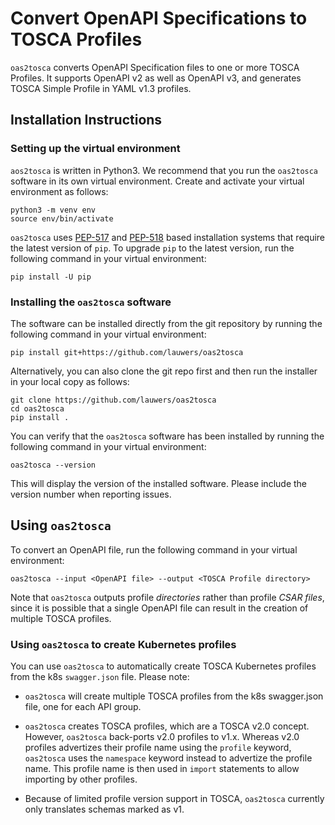 Convert OpenAPI Specifications to TOSCA Profiles
===

``oas2tosca`` converts OpenAPI Specification files to one or more
TOSCA Profiles. It supports OpenAPI v2 as well as OpenAPI v3, and
generates TOSCA Simple Profile in YAML v1.3 profiles.

## Installation Instructions

### Setting up the virtual environment

``aos2tosca`` is written in Python3.  We recommend that you run the
``oas2tosca`` software in its own virtual environment. Create and activate 
your virtual environment as follows:

    python3 -m venv env
    source env/bin/activate
    
``oas2tosca`` uses
[PEP-517](https://www.python.org/dev/peps/pep-0517/) and
[PEP-518](https://www.python.org/dev/peps/pep-0518/) based
installation systems that require the latest version of ``pip``. To
upgrade ``pip`` to the latest version, run the following command in
your virtual environment:

    pip install -U pip 

### Installing the ``oas2tosca`` software

The software can be installed directly from the git repository by
running the following command in your virtual environment:

    pip install git+https://github.com/lauwers/oas2tosca
    
Alternatively, you can also clone the git repo first and then run the
installer in your local copy as follows:

    git clone https://github.com/lauwers/oas2tosca
    cd oas2tosca
    pip install . 
    
You can verify that the ``oas2tosca`` software has been installed by
running the following command in your virtual environment:

    oas2tosca --version

This will display the version of the installed software. Please
include the version number when reporting issues.

## Using ``oas2tosca``

To convert an OpenAPI file, run the following command in your virtual
environment:

    oas2tosca --input <OpenAPI file> --output <TOSCA Profile directory>
    
Note that ``oas2tosca`` outputs profile *directories* rather than
profile *CSAR files*, since it is possible that a single OpenAPI file
can result in the creation of multiple TOSCA profiles.

### Using ``oas2tosca`` to create Kubernetes profiles

You can use ``oas2tosca`` to automatically create TOSCA Kubernetes
profiles from the k8s ``swagger.json`` file. Please note:

- ``oas2tosca`` will create multiple TOSCA profiles from the k8s
  swagger.json file, one for each API group.

- ``oas2tosca`` creates TOSCA profiles, which are a TOSCA v2.0
  concept. However, ``oas2tosca`` back-ports v2.0 profiles to
  v1.x. Whereas v2.0 profiles advertizes their profile name using the
  ``profile`` keyword, ``oas2tosca`` uses the ``namespace`` keyword
  instead to advertize the profile name. This profile name is then
  used in ``import`` statements to allow importing by other profiles.

- Because of limited profile version support in TOSCA, ``oas2tosca``
  currently only translates schemas marked as v1.



